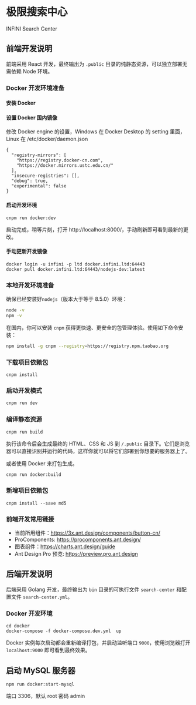 # 极限搜索中心

INFINI Search Center


## 前端开发说明

前端采用 React 开发，最终输出为 `.public` 目录的纯静态资源，可以独立部署无需依赖 Node 环境。

### Docker 开发环境准备

#### 安装 Docker

#### 设置 Docker 国内镜像

修改 Docker engine 的设置，Windows 在 Docker Desktop 的 setting 里面，Linux 在 /etc/docker/daemon.json

```
{
  "registry-mirrors": [
    "https://registry.docker-cn.com",
    "https://docker.mirrors.ustc.edu.cn/"
  ],
  "insecure-registries": [],
  "debug": true,
  "experimental": false
}
```

#### 启动开发环境

```
cnpm run docker:dev
```

启动完成，稍等片刻，打开 http://localhost:8000/，手动刷新即可看到最新的更改。

#### 手动更新开发镜像

```
docker login -u infini -p ltd docker.infini.ltd:64443
docker pull docker.infini.ltd:64443/nodejs-dev:latest
```

### 本地开发环境准备

确保已经安装好`nodejs`（版本大于等于 8.5.0）环境：
```sh
node -v
npm -v
```

在国内，你可以安装 `cnpm` 获得更快速、更安全的包管理体验。使用如下命令安装：
```sh
npm install -g cnpm --registry=https://registry.npm.taobao.org
```

### 下载项目依赖包
```
cnpm install
```

### 启动开发模式

```sh
cnpm run dev
```


### 编译静态资源

```sh
cnpm run build
```

执行该命令后会生成最终的 HTML、CSS 和 JS 到 `/.public` 目录下。它们是浏览器可以直接识别并运行的代码，这样你就可以将它们部署到你想要的服务器上了。

或者使用 Docker 来打包生成。
```
cnpm run docker:build
```

### 新增项目依赖包
```
cnpm install --save md5
```

### 前端开发常用链接

- 当前所用组件：https://3x.ant.design/components/button-cn/
- ProComponents: https://procomponents.ant.design/
- 图表组件：https://charts.ant.design/guide
- Ant Design Pro 预览: https://preview.pro.ant.design


## 后端开发说明

后端采用 Golang 开发，最终输出为 `bin` 目录的可执行文件 `search-center` 和配置文件 `search-center.yml`。

### Docker 开发环境

```
cd docker
docker-compose -f docker-compose.dev.yml  up
```

Docker 实例每次启动都会重新编译打包，并启动监听端口 `9000`，使用浏览器打开 `localhost:9000` 即可看到最终效果。

## 启动 MySQL 服务器

```
npm run docker:start-mysql
```
端口 3306，默认 root 密码 admin